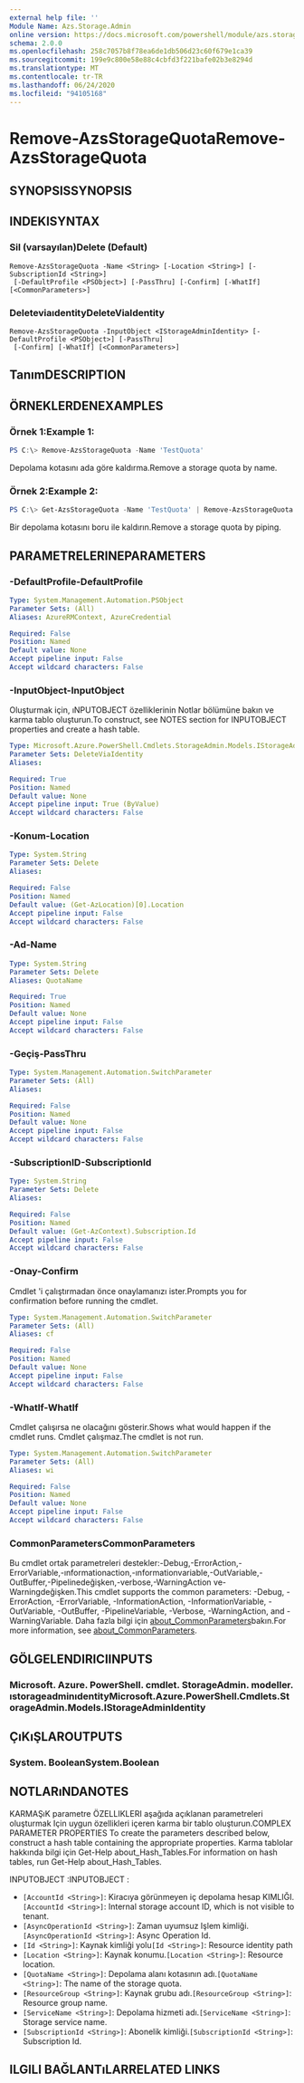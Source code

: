 ```yaml
---
external help file: ''
Module Name: Azs.Storage.Admin
online version: https://docs.microsoft.com/powershell/module/azs.storage.admin/remove-azsstoragequota
schema: 2.0.0
ms.openlocfilehash: 258c7057b8f78ea6de1db506d23c60f679e1ca39
ms.sourcegitcommit: 199e9c800e58e88c4cbfd3f221bafe02b3e8294d
ms.translationtype: MT
ms.contentlocale: tr-TR
ms.lasthandoff: 06/24/2020
ms.locfileid: "94105168"
---
```

# <span data-ttu-id="ffe53-101">Remove-AzsStorageQuota</span><span class="sxs-lookup"><span data-stu-id="ffe53-101">Remove-AzsStorageQuota</span></span>

## <span data-ttu-id="ffe53-102">SYNOPSIS</span><span class="sxs-lookup"><span data-stu-id="ffe53-102">SYNOPSIS</span></span>


## <span data-ttu-id="ffe53-103">INDEKI</span><span class="sxs-lookup"><span data-stu-id="ffe53-103">SYNTAX</span></span>

### <span data-ttu-id="ffe53-104">Sil (varsayılan)</span><span class="sxs-lookup"><span data-stu-id="ffe53-104">Delete (Default)</span></span>
```
Remove-AzsStorageQuota -Name <String> [-Location <String>] [-SubscriptionId <String>]
 [-DefaultProfile <PSObject>] [-PassThru] [-Confirm] [-WhatIf] [<CommonParameters>]
```

### <span data-ttu-id="ffe53-105">Deleteviaıdentity</span><span class="sxs-lookup"><span data-stu-id="ffe53-105">DeleteViaIdentity</span></span>
```
Remove-AzsStorageQuota -InputObject <IStorageAdminIdentity> [-DefaultProfile <PSObject>] [-PassThru]
 [-Confirm] [-WhatIf] [<CommonParameters>]
```

## <span data-ttu-id="ffe53-106">Tanım</span><span class="sxs-lookup"><span data-stu-id="ffe53-106">DESCRIPTION</span></span>


## <span data-ttu-id="ffe53-107">ÖRNEKLERDEN</span><span class="sxs-lookup"><span data-stu-id="ffe53-107">EXAMPLES</span></span>

### <span data-ttu-id="ffe53-108">Örnek 1:</span><span class="sxs-lookup"><span data-stu-id="ffe53-108">Example 1:</span></span>
```powershell
PS C:\> Remove-AzsStorageQuota -Name 'TestQuota'
```

<span data-ttu-id="ffe53-109">Depolama kotasını ada göre kaldırma.</span><span class="sxs-lookup"><span data-stu-id="ffe53-109">Remove a storage quota by name.</span></span>

### <span data-ttu-id="ffe53-110">Örnek 2:</span><span class="sxs-lookup"><span data-stu-id="ffe53-110">Example 2:</span></span>
```powershell
PS C:\> Get-AzsStorageQuota -Name 'TestQuota' | Remove-AzsStorageQuota
```

<span data-ttu-id="ffe53-111">Bir depolama kotasını boru ile kaldırın.</span><span class="sxs-lookup"><span data-stu-id="ffe53-111">Remove a storage quota by piping.</span></span>

## <span data-ttu-id="ffe53-112">PARAMETRELERINE</span><span class="sxs-lookup"><span data-stu-id="ffe53-112">PARAMETERS</span></span>

### <span data-ttu-id="ffe53-113">-DefaultProfile</span><span class="sxs-lookup"><span data-stu-id="ffe53-113">-DefaultProfile</span></span>


```yaml
Type: System.Management.Automation.PSObject
Parameter Sets: (All)
Aliases: AzureRMContext, AzureCredential

Required: False
Position: Named
Default value: None
Accept pipeline input: False
Accept wildcard characters: False

```

### <span data-ttu-id="ffe53-114">-InputObject</span><span class="sxs-lookup"><span data-stu-id="ffe53-114">-InputObject</span></span>
<span data-ttu-id="ffe53-115">Oluşturmak için, ıNPUTOBJECT özelliklerinin Notlar bölümüne bakın ve karma tablo oluşturun.</span><span class="sxs-lookup"><span data-stu-id="ffe53-115">To construct, see NOTES section for INPUTOBJECT properties and create a hash table.</span></span>

```yaml
Type: Microsoft.Azure.PowerShell.Cmdlets.StorageAdmin.Models.IStorageAdminIdentity
Parameter Sets: DeleteViaIdentity
Aliases:

Required: True
Position: Named
Default value: None
Accept pipeline input: True (ByValue)
Accept wildcard characters: False

```

### <span data-ttu-id="ffe53-116">-Konum</span><span class="sxs-lookup"><span data-stu-id="ffe53-116">-Location</span></span>


```yaml
Type: System.String
Parameter Sets: Delete
Aliases:

Required: False
Position: Named
Default value: (Get-AzLocation)[0].Location
Accept pipeline input: False
Accept wildcard characters: False

```

### <span data-ttu-id="ffe53-117">-Ad</span><span class="sxs-lookup"><span data-stu-id="ffe53-117">-Name</span></span>


```yaml
Type: System.String
Parameter Sets: Delete
Aliases: QuotaName

Required: True
Position: Named
Default value: None
Accept pipeline input: False
Accept wildcard characters: False

```

### <span data-ttu-id="ffe53-118">-Geçiş</span><span class="sxs-lookup"><span data-stu-id="ffe53-118">-PassThru</span></span>


```yaml
Type: System.Management.Automation.SwitchParameter
Parameter Sets: (All)
Aliases:

Required: False
Position: Named
Default value: None
Accept pipeline input: False
Accept wildcard characters: False

```

### <span data-ttu-id="ffe53-119">-SubscriptionID</span><span class="sxs-lookup"><span data-stu-id="ffe53-119">-SubscriptionId</span></span>


```yaml
Type: System.String
Parameter Sets: Delete
Aliases:

Required: False
Position: Named
Default value: (Get-AzContext).Subscription.Id
Accept pipeline input: False
Accept wildcard characters: False

```

### <span data-ttu-id="ffe53-120">-Onay</span><span class="sxs-lookup"><span data-stu-id="ffe53-120">-Confirm</span></span>
<span data-ttu-id="ffe53-121">Cmdlet 'i çalıştırmadan önce onaylamanızı ister.</span><span class="sxs-lookup"><span data-stu-id="ffe53-121">Prompts you for confirmation before running the cmdlet.</span></span>

```yaml
Type: System.Management.Automation.SwitchParameter
Parameter Sets: (All)
Aliases: cf

Required: False
Position: Named
Default value: None
Accept pipeline input: False
Accept wildcard characters: False

```

### <span data-ttu-id="ffe53-122">-WhatIf</span><span class="sxs-lookup"><span data-stu-id="ffe53-122">-WhatIf</span></span>
<span data-ttu-id="ffe53-123">Cmdlet çalışırsa ne olacağını gösterir.</span><span class="sxs-lookup"><span data-stu-id="ffe53-123">Shows what would happen if the cmdlet runs.</span></span>
<span data-ttu-id="ffe53-124">Cmdlet çalışmaz.</span><span class="sxs-lookup"><span data-stu-id="ffe53-124">The cmdlet is not run.</span></span>

```yaml
Type: System.Management.Automation.SwitchParameter
Parameter Sets: (All)
Aliases: wi

Required: False
Position: Named
Default value: None
Accept pipeline input: False
Accept wildcard characters: False

```

### <span data-ttu-id="ffe53-125">CommonParameters</span><span class="sxs-lookup"><span data-stu-id="ffe53-125">CommonParameters</span></span>
<span data-ttu-id="ffe53-126">Bu cmdlet ortak parametreleri destekler:-Debug,-ErrorAction,-ErrorVariable,-ınformationaction,-ınformationvariable,-OutVariable,-OutBuffer,-Pipelinedeğişken,-verbose,-WarningAction ve-Warningdeğişken.</span><span class="sxs-lookup"><span data-stu-id="ffe53-126">This cmdlet supports the common parameters: -Debug, -ErrorAction, -ErrorVariable, -InformationAction, -InformationVariable, -OutVariable, -OutBuffer, -PipelineVariable, -Verbose, -WarningAction, and -WarningVariable.</span></span> <span data-ttu-id="ffe53-127">Daha fazla bilgi için [about_CommonParameters](http://go.microsoft.com/fwlink/?LinkID=113216)bakın.</span><span class="sxs-lookup"><span data-stu-id="ffe53-127">For more information, see [about_CommonParameters](http://go.microsoft.com/fwlink/?LinkID=113216).</span></span>

## <span data-ttu-id="ffe53-128">GÖLGELENDIRICI</span><span class="sxs-lookup"><span data-stu-id="ffe53-128">INPUTS</span></span>

### <span data-ttu-id="ffe53-129">Microsoft. Azure. PowerShell. cmdlet. StorageAdmin. modeller. ıstorageadminıdentity</span><span class="sxs-lookup"><span data-stu-id="ffe53-129">Microsoft.Azure.PowerShell.Cmdlets.StorageAdmin.Models.IStorageAdminIdentity</span></span>

## <span data-ttu-id="ffe53-130">ÇıKıŞLAR</span><span class="sxs-lookup"><span data-stu-id="ffe53-130">OUTPUTS</span></span>

### <span data-ttu-id="ffe53-131">System. Boolean</span><span class="sxs-lookup"><span data-stu-id="ffe53-131">System.Boolean</span></span>



## <span data-ttu-id="ffe53-132">NOTLARıNDA</span><span class="sxs-lookup"><span data-stu-id="ffe53-132">NOTES</span></span>

<span data-ttu-id="ffe53-133">KARMAŞıK parametre ÖZELLIKLERI aşağıda açıklanan parametreleri oluşturmak Için uygun özellikleri içeren karma bir tablo oluşturun.</span><span class="sxs-lookup"><span data-stu-id="ffe53-133">COMPLEX PARAMETER PROPERTIES To create the parameters described below, construct a hash table containing the appropriate properties.</span></span> <span data-ttu-id="ffe53-134">Karma tablolar hakkında bilgi için Get-Help about_Hash_Tables.</span><span class="sxs-lookup"><span data-stu-id="ffe53-134">For information on hash tables, run Get-Help about_Hash_Tables.</span></span>

<span data-ttu-id="ffe53-135">INPUTOBJECT <IStorageAdminIdentity> :</span><span class="sxs-lookup"><span data-stu-id="ffe53-135">INPUTOBJECT <IStorageAdminIdentity>:</span></span> 
  - <span data-ttu-id="ffe53-136">`[AccountId <String>]`: Kiracıya görünmeyen iç depolama hesap KIMLIĞI.</span><span class="sxs-lookup"><span data-stu-id="ffe53-136">`[AccountId <String>]`: Internal storage account ID, which is not visible to tenant.</span></span>
  - <span data-ttu-id="ffe53-137">`[AsyncOperationId <String>]`: Zaman uyumsuz Işlem kimliği.</span><span class="sxs-lookup"><span data-stu-id="ffe53-137">`[AsyncOperationId <String>]`: Async Operation Id.</span></span>
  - <span data-ttu-id="ffe53-138">`[Id <String>]`: Kaynak kimliği yolu</span><span class="sxs-lookup"><span data-stu-id="ffe53-138">`[Id <String>]`: Resource identity path</span></span>
  - <span data-ttu-id="ffe53-139">`[Location <String>]`: Kaynak konumu.</span><span class="sxs-lookup"><span data-stu-id="ffe53-139">`[Location <String>]`: Resource location.</span></span>
  - <span data-ttu-id="ffe53-140">`[QuotaName <String>]`: Depolama alanı kotasının adı.</span><span class="sxs-lookup"><span data-stu-id="ffe53-140">`[QuotaName <String>]`: The name of the storage quota.</span></span>
  - <span data-ttu-id="ffe53-141">`[ResourceGroup <String>]`: Kaynak grubu adı.</span><span class="sxs-lookup"><span data-stu-id="ffe53-141">`[ResourceGroup <String>]`: Resource group name.</span></span>
  - <span data-ttu-id="ffe53-142">`[ServiceName <String>]`: Depolama hizmeti adı.</span><span class="sxs-lookup"><span data-stu-id="ffe53-142">`[ServiceName <String>]`: Storage service name.</span></span>
  - <span data-ttu-id="ffe53-143">`[SubscriptionId <String>]`: Abonelik kimliği.</span><span class="sxs-lookup"><span data-stu-id="ffe53-143">`[SubscriptionId <String>]`: Subscription Id.</span></span>

## <span data-ttu-id="ffe53-144">ILGILI BAĞLANTıLAR</span><span class="sxs-lookup"><span data-stu-id="ffe53-144">RELATED LINKS</span></span>

